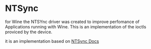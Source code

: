 # NTSync

for Wine the NTSYnc driver was created to improve perfomance of Applications running with Wine.
This is an implementation of the ioctls proviced by the device.

it is an implementation based on [NTSync Docs](https://docs.kernel.org/next/userspace-api/ntsync.html)